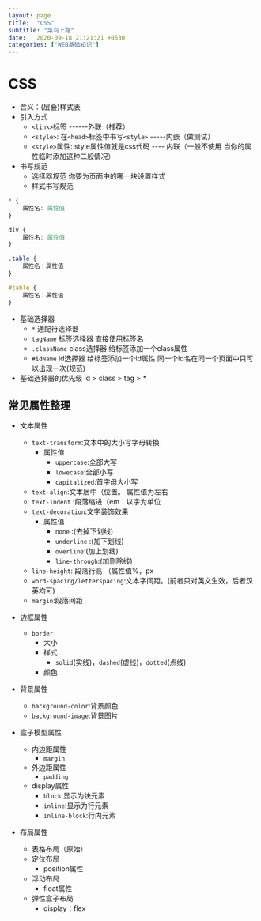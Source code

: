 ```yaml
---
layout: page
title:  "CSS"
subtitle: "菜鸟上路"
date:   2020-09-18 21:21:21 +0530
categories: ["WEB基础知识"]
---
```


# CSS

- 含义：(层叠)样式表
- 引入方式
    - `<link>`标签 ------外联（推荐）
    - `<style>`: 在`<head>`标签中书写`<style>` -----内嵌（做测试）
    - `<style>`属性: style属性值就是css代码 ---- 内联（一般不使用 当你的属性临时添加这种二般情况）
- 书写规范
    - 选择器规范 你要为页面中的哪一块设置样式
    - 样式书写规范
```css
* {
    属性名: 属性值
}

div {
    属性名: 属性值
}

.table {
    属性名：属性值
}

#table {
    属性名：属性值
}

```

- 基础选择器
    - `*` 通配符选择器
    - `tagName` 标签选择器 直接使用标签名
    - `.className` class选择器 给标签添加一个class属性
    - `#idName` id选择器 给标签添加一个id属性 同一个id名在同一个页面中只可以出现一次(规范)
- 基础选择器的优先级 id > class > tag > *

## 常见属性整理

- 文本属性
    - `text-transform`:文本中的大小写字母转换
        - 属性值
            - `uppercase`:全部大写
            - `lowecase`:全部小写
            - `capitalized`:首字母大小写
    - `text-align`:文本居中（位置。 属性值为左右
    - `text-indent` :段落缩进（em：以字为单位
    - `text-decoration`:文字装饰效果
        - 属性值
            - `none` :(去掉下划线)
            - `underline` :(加下划线)
            - `overline`:(加上划线)
            - `line-through`:(加删除线)
    - `line-height`: 段落行高 （属性值%，px
    - `word-spacing/letterspacing`:文本字间距。(前者只对英文生效，后者汉英均可)
    - `margin`:段落间距


- 边框属性
    - `border`
        - 大小
        - 样式
            - `solid`(实线)，`dashed`(虚线)，`dotted`(点线)
        - 颜色

- 背景属性
    - `background-color`:背景颜色
    - `background-image`:背景图片

- 盒子模型属性
    - 内边距属性
        - `margin`
    - 外边距属性
        - `padding`
    - display属性
        - `block`:显示为块元素
        - `inline`:显示为行元素
        - `inline-block`:行内元素

- 布局属性
    - 表格布局（原始）
    - 定位布局
        - position属性
    - 浮动布局
        - float属性
    - 弹性盒子布局
        - display：flex